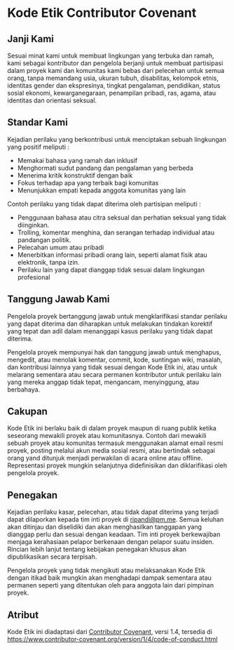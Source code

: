 # Kode Etik Contributor Covenant

## Janji Kami

Sesuai minat kami untuk membuat lingkungan yang terbuka dan ramah, kami sebagai
kontributor dan pengelola berjanji untuk membuat partisipasi dalam proyek kami
dan komunitas kami bebas dari pelecehan untuk semua orang, tanpa memandang usia,
ukuran tubuh, disabilitas, kelompok etnis, identitas gender dan ekspresinya, tingkat pengalaman, pendidikan, status sosial ekonomi, kewarganegaraan, penampilan pribadi, ras, agama, atau identitas dan orientasi seksual.

## Standar Kami

Kejadian perilaku yang berkontribusi untuk menciptakan sebuah lingkungan
yang positif meliputi :

* Memakai bahasa yang ramah dan inklusif
* Menghormati sudut pandang dan pengalaman yang berbeda
* Menerima kritik konstruktif dengan baik
* Fokus terhadap apa yang terbaik bagi komunitas
* Menunjukkan empati kepada anggota komunitas yang lain

Contoh perilaku yang tidak dapat diterima oleh partisipan meliputi :

* Penggunaan bahasa atau citra seksual dan perhatian seksual yang tidak diinginkan.
* Trolling, komentar menghina, dan serangan terhadap individual atau pandangan politik.
* Pelecahan umum atau pribadi
* Menerbitkan informasi pribadi orang lain, seperti alamat fisik atau elektronik,
tanpa izin.
* Perilaku lain yang dapat dianggap tidak sesuai dalam lingkungan profesional

## Tanggung Jawab Kami

Pengelola proyek bertanggung jawab untuk mengklarifikasi standar perilaku yang dapat diterima dan diharapkan untuk melakukan tindakan korektif yang tepat dan adil dalam menanggapi kasus perilaku yang tidak dapat diterima.

Pengelola proyek mempunyai hak dan tanggung jawab untuk menghapus, mengedit, atau
menolak komentar, commit, kode, suntingan wiki, masalah, dan kontribusi lainnya
yang tidak sesuai dengan Kode Etik ini, atau untuk melarang sementara
atau secara permanen kontributor untuk perilaku lain yang mereka anggap tidak tepat, mengancam, menyinggung, atau berbahaya.

## Cakupan

Kode Etik ini berlaku baik di dalam proyek maupun di ruang publik
ketika seseorang mewakili proyek atau komunitasnya. Contoh dari
mewakili sebuah proyek atau komunitas termasuk menggunakan alamat email resmi proyek, posting melalui akun media sosial resmi, atau bertindak sebagai orang yand ditunjuk menjadi perwakilan di acara online atau offline. Representasi proyek mungkin selanjutnya didefinisikan dan diklarifikasi oleh pengelola proyek.

## Penegakan

Kejadian perilaku kasar, pelecehan, atau tidak dapat diterima yang terjadi
dapat dilaporkan kepada tim inti proyek di ripandi@pm.me. Semua keluhan
akan ditinjau dan diselidiki dan akan menghasilkan tanggapan yang dianggap perlu
dan sesuai dengan keadaan. Tim inti proyek berkewajiban menjaga kerahasiaan pelapor berkenaan dengan pelapor suatu insiden.
Rincian lebih lanjut tentang kebijakan penegakan khusus akan dipublikasikan secara terpisah.

Pengelola proyek yang tidak mengikuti atau melaksanakan Kode Etik dengan itikad
baik mungkin akan menghadapi dampak sementara atau permanen seperti yang ditentukan
oleh para anggota lain dari pimpinan proyek.

## Atribut

Kode Etik ini diadaptasi dari [Contributor Covenant][homepage], versi 1.4,
tersedia di https://www.contributor-covenant.org/version/1/4/code-of-conduct.html

[homepage]: https://www.contributor-covenant.org